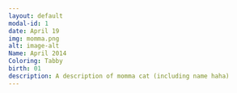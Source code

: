 ```yaml
---
layout: default
modal-id: 1
date: April 19
img: momma.png
alt: image-alt
Name: April 2014
Coloring: Tabby
birth: 01
description: A description of momma cat (including name haha)
---
```

